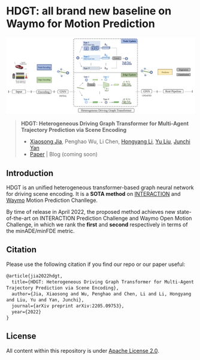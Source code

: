 # HDGT: all brand new baseline on Waymo for Motion Prediction
![pipeline](hdgt.PNG)  



> **HDGT: Heterogeneous Driving Graph Transformer for Multi-Agent Trajectory Prediction via Scene Encoding**
> - [Xiaosong Jia](https://jiaxiaosong1002.github.io/), Penghao Wu, Li Chen, [Hongyang Li](https://lihongyang.info/), [Yu Liu](https://liuyu.us/), [Junchi Yan](https://thinklab.sjtu.edu.cn/)
> - [Paper](http://arxiv.org/abs/2205.09753) | Blog (coming soon)

## Introduction

HDGT is an unified heterogeneous transformer-based graph neural network for driving scene encoding. It is a **SOTA method** on [INTERACTION](http://challenge.interaction-dataset.com/leader-board) and [Waymo](https://waymo.com/open/challenges/2021/motion-prediction/) Motion Prediction Chanllege.

By time of release in April 2022, the proposed method achieves new state-of-the-art on INTERACTION Prediction Challenge and Waymo Open Motion Challenge, in which we rank the **first** and **second** respectively in terms of the minADE/minFDE metric. 

## Citation

Please use the following citation if you find our repo or our paper useful:

```
@article{jia2022hdgt,
  title={HDGT: Heterogeneous Driving Graph Transformer for Multi-Agent Trajectory Prediction via Scene Encoding},
  author={Jia, Xiaosong and Wu, Penghao and Chen, Li and Li, Hongyang and Liu, Yu and Yan, Junchi},
  journal={arXiv preprint arXiv:2205.09753},
  year={2022}
}  
```

## License
  All content within this repository is under [Apache License 2.0](https://www.apache.org/licenses/LICENSE-2.0).
